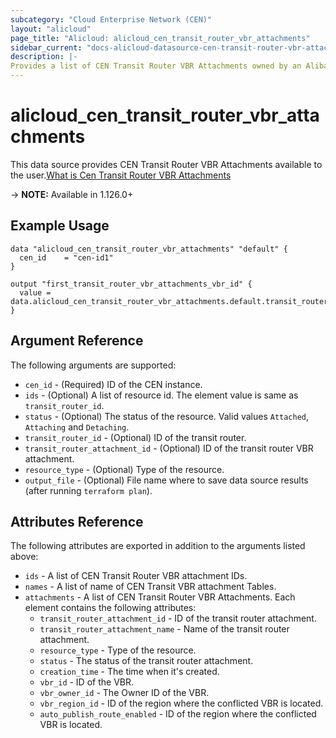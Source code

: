 ```yaml
---
subcategory: "Cloud Enterprise Network (CEN)"
layout: "alicloud"
page_title: "Alicloud: alicloud_cen_transit_router_vbr_attachments"
sidebar_current: "docs-alicloud-datasource-cen-transit-router-vbr-attachments"
description: |-
Provides a list of CEN Transit Router VBR Attachments owned by an Alibaba Cloud account.
---
```


# alicloud\_cen\_transit\_router\_vbr\_attachments

This data source provides CEN Transit Router VBR Attachments available to the user.[What is Cen Transit Router VBR Attachments](https://help.aliyun.com/document_detail/261226.html)

-> **NOTE:** Available in 1.126.0+

## Example Usage

```
data "alicloud_cen_transit_router_vbr_attachments" "default" {
  cen_id    = "cen-id1"
}

output "first_transit_router_vbr_attachments_vbr_id" {
  value = data.alicloud_cen_transit_router_vbr_attachments.default.transit_router_attachments.0.vbr_id
}
```

## Argument Reference

The following arguments are supported:

* `cen_id` - (Required) ID of the CEN instance.
* `ids` - (Optional) A list of resource id. The element value is same as `transit_router_id`.
* `status` - (Optional) The status of the resource. Valid values `Attached`, `Attaching` and `Detaching`.  
* `transit_router_id` - (Optional) ID of the transit router.
* `transit_router_attachment_id` - (Optional) ID of the transit router VBR attachment.
* `resource_type` - (Optional) Type of the resource.
* `output_file` - (Optional) File name where to save data source results (after running `terraform plan`).

## Attributes Reference

The following attributes are exported in addition to the arguments listed above:

* `ids` - A list of CEN Transit Router VBR attachment IDs.
* `names` - A list of name of CEN Transit VBR attachment Tables.
* `attachments` - A list of CEN Transit Router VBR Attachments. Each element contains the following attributes:
    * `transit_router_attachment_id` - ID of the transit router attachment.
    * `transit_router_attachment_name` - Name of the transit router attachment.
    * `resource_type` - Type of the resource.
    * `status` - The status of the transit router attachment.
    * `creation_time` - The time when it's created.
    * `vbr_id` - ID of the VBR.
    * `vbr_owner_id` - The Owner ID of the VBR.
    * `vbr_region_id` - ID of the region where the conflicted VBR is located.
    * `auto_publish_route_enabled` - ID of the region where the conflicted VBR is located.
